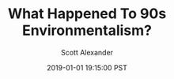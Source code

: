 ---
layout: podcast
title: "What Happened To 90s Environmentalism?"
author: Scott Alexander
description: https://slatestarcodex.com/2019/01/01/what-happened-to-90s-environmentalism/
date: 2019-01-01 19:15:00 PST
length: 3435770
duration: 859
guid: what-happened-to-90s-environmentalism
---